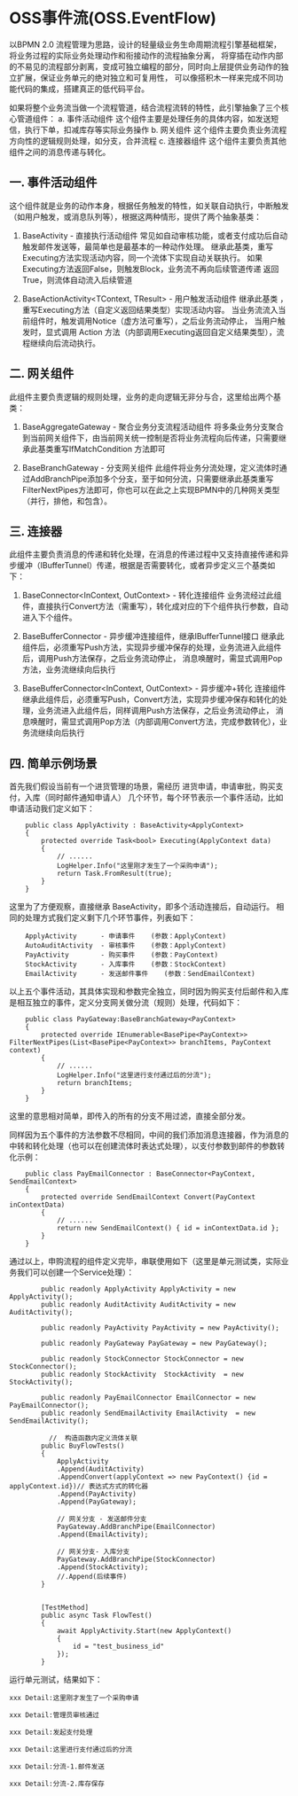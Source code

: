 # OSS事件流(OSS.EventFlow)

以BPMN 2.0 流程管理为思路，设计的轻量级业务生命周期流程引擎基础框架，将业务过程的实际业务处理动作和衔接动作的流程抽象分离，
将穿插在动作内部的不易见的流程部分剥离，变成可独立编程的部分，同时向上层提供业务动作的独立扩展，保证业务单元的绝对独立和可复用性，
可以像搭积木一样来完成不同功能代码的集成，搭建真正的低代码平台。

如果将整个业务流当做一个流程管道，结合流程流转的特性，此引擎抽象了三个核心管道组件：
    a. 事件活动组件
        这个组件主要是处理任务的具体内容，如发送短信，执行下单，扣减库存等实际业务操作
    b. 网关组件
        这个组件主要负责业务流程方向性的逻辑规则处理，如分支，合并流程
    c. 连接器组件
        这个组件主要负责其他组件之间的消息传递与转化。
        

## 一. 事件活动组件
这个组件就是业务的动作本身，根据任务触发的特性，如关联自动执行，中断触发（如用户触发，或消息队列等），根据这两种情形，提供了两个抽象基类：

1. BaseActivity<TContext> - 直接执行活动组件
    常见如自动审核功能，或者支付成功后自动触发邮件发送等，最简单也是最基本的一种动作处理。 继承此基类，重写Executing方法实现活动内容，同一个流体下实现自动关联执行。
    如果Executing方法返回False，则触发Block，业务流不再向后续管道传递
    返回True，则流体自动流入后续管道

2. BaseActionActivity<TContext, TResult> - 用户触发活动组件
    继承此基类 ，重写Executing方法（自定义返回结果类型）实现活动内容。 当业务流流入当前组件时，触发调用Notice（虚方法可重写），之后业务流动停止，
    当用户触发时，显式调用 Action 方法（内部调用Executing返回自定义结果类型），流程继续向后流动执行。

## 二. 网关组件
此组件主要负责逻辑的规则处理，业务的走向逻辑无非分与合，这里给出两个基类：

1. BaseAggregateGateway<TContext> - 聚合业务分支流程活动组件
    将多条业务分支聚合到当前网关组件下，由当前网关统一控制是否将业务流程向后传递，只需要继承此基类重写IfMatchCondition 方法即可

2. BaseBranchGateway<TContext> - 分支网关组件
    此组件将业务分流处理，定义流体时通过AddBranchPipe添加多个分支，至于如何分流，只需要继承此基类重写FilterNextPipes方法即可，你也可以在此之上实现BPMN中的几种网关类型（并行，排他，和包含）。

## 三. 连接器
此组件主要负责消息的传递和转化处理，在消息的传递过程中又支持直接传递和异步缓冲（IBufferTunnel）传递，根据是否需要转化，或者异步定义三个基类如下：

1. BaseConnector<InContext, OutContext> - 转化连接组件
    业务流经过此组件，直接执行Convert方法（需重写），转化成对应的下个组件执行参数，自动进入下个组件。

2. BaseBufferConnector<TContext> - 异步缓冲连接组件，继承IBufferTunnel接口
    继承此组件后，必须重写Push方法，实现异步缓冲保存的处理，业务流进入此组件后，调用Push方法保存，之后业务流动停止，
    消息唤醒时，需显式调用Pop方法，业务流继续向后执行

3. BaseBufferConnector<InContext, OutContext> - 异步缓冲+转化 连接组件
    继承此组件后，必须重写Push，Convert方法，实现异步缓冲保存和转化的处理，业务流进入此组件后，同样调用Push方法保存，之后业务流动停止，
    消息唤醒时，需显式调用Pop方法（内部调用Convert方法，完成参数转化），业务流继续向后执行
        
## 四. 简单示例场景
首先我们假设当前有一个进货管理的场景，需经历  进货申请，申请审批，购买支付，入库（同时邮件通知申请人） 几个环节，每个环节表示一个事件活动，比如申请活动我们定义如下：

``` csharper
    public class ApplyActivity : BaseActivity<ApplyContext>
    {
        protected override Task<bool> Executing(ApplyContext data)
        {
            // ......
            LogHelper.Info("这里刚才发生了一个采购申请"); 
            return Task.FromResult(true);
        }
    }
```
这里为了方便观察，直接继承 BaseActivity，即多个活动连接后，自动运行。 相同的处理方式我们定义剩下几个环节事件，列表如下：
``` csharper
    ApplyActivity      - 申请事件    (参数：ApplyContext)
    AutoAuditActivity  - 审核事件    (参数：ApplyContext)
    PayActivity        - 购买事件    (参数：PayContext)
    StockActivity      - 入库事件    (参数：StockContext)
    EmailActivity      - 发送邮件事件    (参数：SendEmailContext)
```
以上五个事件活动，其具体实现和参数完全独立，同时因为购买支付后邮件和入库是相互独立的事件，定义分支网关做分流（规则）处理，代码如下：

``` csharper
    public class PayGateway:BaseBranchGateway<PayContext>
    {
        protected override IEnumerable<BasePipe<PayContext>> FilterNextPipes(List<BasePipe<PayContext>> branchItems, PayContext context)
        {
            // ......
            LogHelper.Info("这里进行支付通过后的分流");
            return branchItems;
        }
    }
```
这里的意思相对简单，即传入的所有的分支不用过滤，直接全部分发。

同样因为五个事件的方法参数不尽相同，中间的我们添加消息连接器，作为消息的中转和转化处理（也可以在创建流体时表达式处理），以支付参数到邮件的参数转化示例：
``` csharper
    public class PayEmailConnector : BaseConnector<PayContext, SendEmailContext>
    {
        protected override SendEmailContext Convert(PayContext inContextData)
        {
            // ......
            return new SendEmailContext() { id = inContextData.id };
        }
    }
```

通过以上，申购流程的组件定义完毕，串联使用如下（这里是单元测试类，实际业务我们可以创建一个Service处理）：

``` csharper
        public readonly ApplyActivity ApplyActivity = new ApplyActivity();
        public readonly AuditActivity AuditActivity = new AuditActivity();

        public readonly PayActivity PayActivity = new PayActivity();

        public readonly PayGateway PayGateway = new PayGateway();

        public readonly StockConnector StockConnector = new StockConnector();
        public readonly StockActivity  StockActivity  = new StockActivity();

        public readonly PayEmailConnector EmailConnector = new PayEmailConnector();
        public readonly SendEmailActivity EmailActivity  = new SendEmailActivity();

          //  构造函数内定义流体关联
        public BuyFlowTests()
        {
            ApplyActivity
            .Append(AuditActivity)
            .AppendConvert(applyContext => new PayContext() {id = applyContext.id})// 表达式方式的转化器
            .Append(PayActivity)
            .Append(PayGateway);

            // 网关分支 - 发送邮件分支
            PayGateway.AddBranchPipe(EmailConnector)
            .Append(EmailActivity);

            // 网关分支- 入库分支
            PayGateway.AddBranchPipe(StockConnector)
            .Append(StockActivity);
            //.Append(后续事件)
        }


        [TestMethod]
        public async Task FlowTest()
        {
            await ApplyActivity.Start(new ApplyContext()
            {
                id = "test_business_id"
            });
        }
```
运行单元测试，结果如下：

```
xxx Detail:这里刚才发生了一个采购申请

xxx Detail:管理员审核通过

xxx Detail:发起支付处理

xxx Detail:这里进行支付通过后的分流

xxx Detail:分流-1.邮件发送

xxx Detail:分流-2.库存保存

```